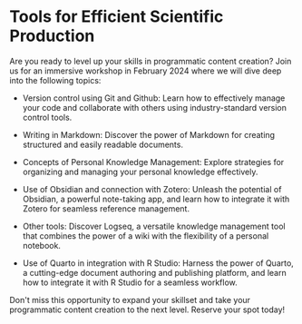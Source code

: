 # Tools for Efficient Scientific Production

Are you ready to level up your skills in programmatic content creation? Join us for an immersive workshop in February 2024 where we will dive deep into the following topics:

- Version control using Git and Github: Learn how to effectively manage your code and collaborate with others using industry-standard version control tools.

- Writing in Markdown: Discover the power of Markdown for creating structured and easily readable documents.

- Concepts of Personal Knowledge Management: Explore strategies for organizing and managing your personal knowledge effectively.

- Use of Obsidian and connection with Zotero: Unleash the potential of Obsidian, a powerful note-taking app, and learn how to integrate it with Zotero for seamless reference management.

- Other tools: Discover Logseq, a versatile knowledge management tool that combines the power of a wiki with the flexibility of a personal notebook.

- Use of Quarto in integration with R Studio: Harness the power of Quarto, a cutting-edge document authoring and publishing platform, and learn how to integrate it with R Studio for a seamless workflow.

Don't miss this opportunity to expand your skillset and take your programmatic content creation to the next level. Reserve your spot today!

